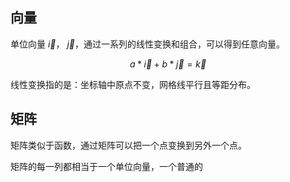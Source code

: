 ## 向量

单位向量 $\vec{i}$， $\vec{j}$，通过一系列的线性变换和组合，可以得到任意向量。

$$ a * \vec{i} + b * \vec{j} = \vec{k} $$

线性变换指的是：坐标轴中原点不变，网格线平行且等距分布。


## 矩阵

矩阵类似于函数，通过矩阵可以把一个点变换到另外一个点。

矩阵的每一列都相当于一个单位向量，一个普通的



